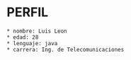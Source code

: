 PERFIL
========

    * nombre: Luis Leon
    * edad: 28
    * lenguaje: java
    * carrera: Ing. de Telecomunicaciones
